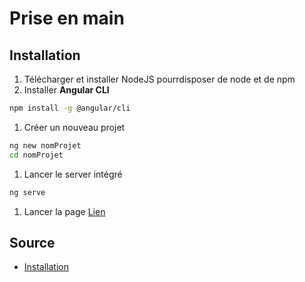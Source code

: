 # Prise en main

## Installation

1. Télécharger et installer NodeJS pourrdisposer de node et de npm
1. Installer **Angular CLI**

  ```bash
  npm install -g @angular/cli
  ```

1. Créer un nouveau projet

  ```bash
  ng new nomProjet
  cd nomProjet
  ```

1. Lancer le server intégré

  ```bash
  ng serve
  ```

1. Lancer la page [Lien](http://localhost:4200/)

## Source

* [Installation](https://angular.io/cli)

